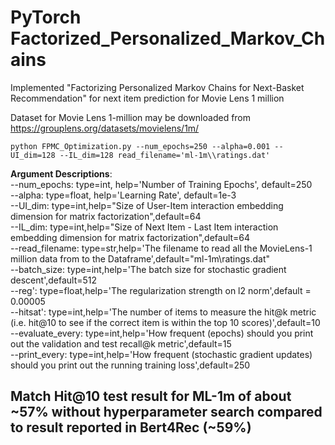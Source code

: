 # PyTorch Factorized_Personalized_Markov_Chains
Implemented "Factorizing Personalized Markov Chains for Next-Basket Recommendation" for next item prediction for Movie Lens 1 million

Dataset for Movie Lens 1-million may be downloaded from https://grouplens.org/datasets/movielens/1m/

`python FPMC_Optimization.py --num_epochs=250 --alpha=0.001 --UI_dim=128 --IL_dim=128 read_filename='ml-1m\\ratings.dat'`  

**Argument Descriptions**:  
  --num_epochs: type=int, help='Number of Training Epochs', default=250  
  --alpha: type=float, help='Learning Rate', default=1e-3  
  --UI_dim: type=int,help="Size of User-Item interaction embedding dimension for matrix factorization",default=64  
  --IL_dim: type=int,help="Size of Next Item - Last Item interaction embedding dimension for matrix factorization",default=64  
  --read_filename: type=str,help='The filename to read all the MovieLens-1 million data from to the Dataframe',default="ml-1m\\ratings.dat"  
  --batch_size: type=int,help='The batch size for stochastic gradient descent',default=512  
  --reg': type=float,help='The regularization strength on l2 norm',default = 0.00005  
  --hitsat': type=int,help='The number of items to measure the hit@k metric (i.e. hit@10 to see if the correct item is within the top 10 scores)',default=10  
  --evaluate_every: type=int,help='How frequent (epochs) should you print out the validation and test recall@k metric',default=15  
  --print_every: type=int,help='How frequent (stochastic gradient updates) should you print out the running training loss',default=250  

## Match Hit@10 test result for ML-1m of about ~57% without hyperparameter search compared to result reported in Bert4Rec (~59%)  

